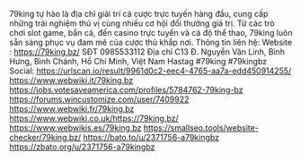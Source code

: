 79king tự hào là địa chỉ giải trí cá cược trực tuyến hàng đầu, cung cấp những trải nghiệm thú vị cùng nhiều cơ hội đổi thưởng giá trị. Từ các trò chơi slot game, bắn cá, đến casino trực tuyến và cá độ thể thao, 79king luôn sẵn sàng phục vụ đam mê của cược thủ khắp nơi.
Thông tin liên hệ:
Website : https://79king.bz/
SĐT 0985533112
Địa chỉ C13 Đ. Nguyễn Văn Linh, Bình Hưng, Bình Chánh, Hồ Chí Minh, Việt Nam
Hastag #79king #79kingbz
Social:
https://urlscan.io/result/9961d0c2-eec4-4765-aa7a-edd450914255/
https://www.webwiki.it/79king.bz
https://jobs.votesaveamerica.com/profiles/5784762-79king-bz
https://forums.wincustomize.com/user/7409922
https://www.webwiki.fr/79king.bz
https://www.webwiki.co.uk/https://79king.bz/
https://www.webwikis.es/79king.bz
https://smallseo.tools/website-checker/79king.bz/
https://bato.to/u/2371756-a79kingbz
https://zbato.org/u/2371756-a79kingbz